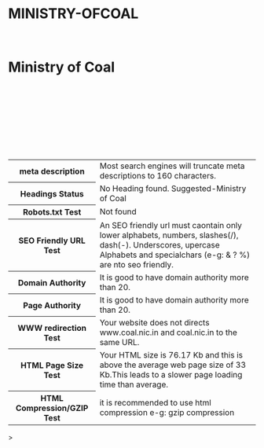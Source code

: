# MINISTRY-OFCOAL
<html>
<title>Ministry of coal</title>
<body>
<table>
<tr>
<th> meta description</th>
<td> Most search engines will truncate meta descriptions to 160 characters.</td>
<br>
</tr>
<tr>
<th> Headings Status	</th>
<td> No Heading found. Suggested-Ministry of Coal</td>
<h1>Ministry of Coal</h1>
<br>
</tr>
<tr>
<th>Robots.txt Test	</th>
<td>Not found</td><br>
</tr>
<tr>
<th>SEO Friendly URL Test</th>
<td>An SEO friendly url must caontain only lower alphabets, numbers, slashes(/), dash(-). Underscores, upercase Alphabets and specialchars (e-g: & ? %) are nto seo friendly.</td><br>
</tr>
<tr>
<th>Domain Authority	</th>
<td>It is good to have domain authority more than 20.</td><br>
</tr>
<tr>
<th>Page Authority	</th>
<td>It is good to have domain authority more than 20.</td><br>
</tr>
<tr>
<th> WWW redirection Test</th>
<td> Your website does not directs www.coal.nic.in and coal.nic.in to the same URL.</td>
<br>
</tr>
<tr>
<th>HTML Page Size Test</th>
<td>Your HTML size is 76.17 Kb and this is above the average web page size of 33 Kb.This leads to a slower page loading time than average.</td><br>
</tr>

<tr>
<th>HTML Compression/GZIP Test</th>
<td> it is recommended to use html compression e-g: gzip compression</td><br>
</tr>
</table>
</body>
</html>>








